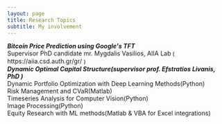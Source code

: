 ```yaml
---
layout: page
title: Research Topics
subtitle: My involvement
---
```

<div align="left">
  <i><b> Bitcoin Price Prediction using Google's TFT  </i> </b> <br>
    <span>  Supervisor PhD candidate mr. Mygdalis Vasilios, AIIA Lab &#10629 https://aiia.csd.auth.gr/gr/ &#10630 </span> <br>
  <i><b> Dynamic Optimal Capital Structure(supervisor prof. Efstratios Livanis, PhD ) </b> </i> <br>
   <span> Dynamic Portfolio Optimization with Deep Learning Methods(Python)</span> <br>
  Risk Management and CVaR(Matlab) <br>
  Timeseries Analysis for Computer Vision(Python) <br>
  Image Processing(Python) <br>
  Equity Research with ML methods(Matlab & VBA for Excel integrations) <br>
  
  </i>
</div>
